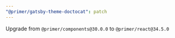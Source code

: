 ```yaml
---
"@primer/gatsby-theme-doctocat": patch
---
```


Upgrade from `@primer/components@30.0.0` to `@primer/react@34.5.0`
